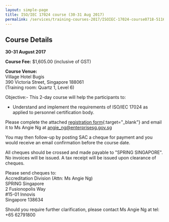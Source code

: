 ```yaml
---
layout: simple-page
title: ISO/IEC 17024 course (30-31 Aug 2017)
permalink: /services/training-courses-2017/ISOIEC-17024-course0718-5116
---
```


## Course Details
**30-31 August 2017**

**Course Fee:**  $1,605.00 (inclusive of GST)

**Course Venue:**  
Village Hotel Bugis  
390 Victoria Street, Singapore 188061  
(Training room:  Quartz 1, Level 6)

Objective:-
This 2-day course will help the participants to:
* Understand and implement the requirements of ISO/IEC 17024 as applied to personnel certification body.

Please complete the attached [registration form](/files/registration-forms/Registration-form-(ISO-IEC-17024).docx){:target="_blank"} and email it to Ms Angie Ng at <angie_ng@enterprisesg.gov.sg>

You may then follow-up by posting SAC a cheque for payment and you would receive an email confirmation before the course date.

All cheques should be crossed and made payable to "SPRING SINGAPORE". No invoices will be issued. A tax receipt will be issued upon clearance of cheques.

Please send cheques to:  
Accreditation Division (Attn:  Ms Angie Ng)  
SPRING Singapore  
2 Fusionopolis Way  
#15-01 Innovis  
Singapore 138634

Should you require further clarification, please contact Ms Angie Ng at tel:  +65 62791800
